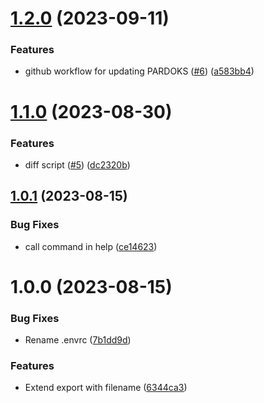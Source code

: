 # [1.2.0](https://github.com/technologiestiftung/ki-anfragen-pardoks-scraper/compare/v1.1.0...v1.2.0) (2023-09-11)


### Features

* github workflow for updating PARDOKS ([#6](https://github.com/technologiestiftung/ki-anfragen-pardoks-scraper/issues/6)) ([a583bb4](https://github.com/technologiestiftung/ki-anfragen-pardoks-scraper/commit/a583bb4de9afae16cdceea1767e9ca2acd9b7915))

# [1.1.0](https://github.com/technologiestiftung/ki-anfragen-pardoks-scraper/compare/v1.0.1...v1.1.0) (2023-08-30)


### Features

* diff script ([#5](https://github.com/technologiestiftung/ki-anfragen-pardoks-scraper/issues/5)) ([dc2320b](https://github.com/technologiestiftung/ki-anfragen-pardoks-scraper/commit/dc2320b44cdb5a431d28b1590786b0f7baee78ca))

## [1.0.1](https://github.com/technologiestiftung/ki-anfrage-pardoks-scraper/compare/v1.0.0...v1.0.1) (2023-08-15)


### Bug Fixes

* call command in help ([ce14623](https://github.com/technologiestiftung/ki-anfrage-pardoks-scraper/commit/ce14623805ab257584ca0064104bf6d748d0a743))

# 1.0.0 (2023-08-15)


### Bug Fixes

* Rename .envrc ([7b1dd9d](https://github.com/technologiestiftung/ki-anfrage-pardoks-scraper/commit/7b1dd9d3613c17315720685dce4304a7f62c80c6))


### Features

* Extend export with filename ([6344ca3](https://github.com/technologiestiftung/ki-anfrage-pardoks-scraper/commit/6344ca356e033c2df49c4fe33c80b20440f9c289))
